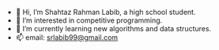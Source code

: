 - 👋 Hi, I’m Shahtaz Rahman Labib, a high school student.
- 👀 I’m interested in competitive programming.
- 🌱 I’m currently learning new algorithms and data structures.
- 📫 email: srlabib99@gmail.com

<!---
srlabib/srlabib is a ✨ special ✨ repository because its `README.md` (this file) appears on your GitHub profile.
You can click the Preview link to take a look at your changes.
--->
